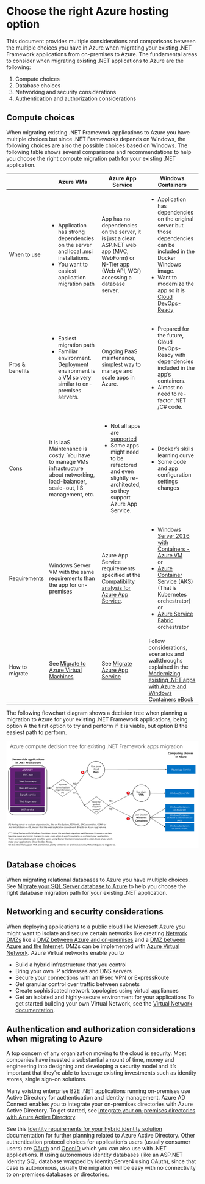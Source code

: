 # Choose the right Azure hosting option

This document provides multiple considerations and comparisons between the multiple choices you have in Azure when migrating your existing .NET Framework applications from on-premises to Azure.
The fundamental areas to consider when migrating existing .NET applications to Azure are the following:
1.	Compute choices
2.	Database choices
3.	Networking and security considerations
4.	Authentication and authorization considerations

## Compute choices

When migrating existing .NET Framework applications to Azure you have multiple choices but since .NET Frameworks depends on Windows, the following choices are also the possible choices based on Windows.
The following table shows several comparisons and recommendations to help you choose the right compute migration path for your existing .NET application.

|                 | Azure VMs | Azure App Service | Windows Containers |
|-----------------|-----------|-------------------|--------------------|
|When to use      |<ul><li>Application has strong dependencies on the server and local .msi installations.</li><li>You want to easiest application migration path</li></ul>|App has no dependencies on the server, it is just a clean ASP.NET web app (MVC, WebForm) or N-Tier app (Web API, WCf) accessing a database server. |<ul><li>Application has dependencies on the original server but those dependencies can be included in the Docker Windows image.</li><li>Want to modernize the app so it is [Cloud DevOps-Ready](https://docs.microsoft.com/en-us/dotnet/standard/modernize-with-azure-and-containers/lift-and-shift-existing-apps-devops/reasons-to-lift-and-shift-existing-net-apps-to-cloud-devops-ready-applications)</li></ul>|
|Pros & benefits  |<ul><li>Easiest migration path</li><li>Familiar environment. Deployment environment is a VM so very similar to on-premises servers.</li></ul> |Ongoing PaaS maintenance, simplest way to manage and scale apps in Azure. |<ul><li>Prepared for the future, Cloud DevOps-Ready with dependencies included in the app’s containers.</li><li>Almost no need to re-factor .NET /C# code.</li></ul> |
|Cons             |It is IaaS. Maintenance is costly. You have to manage VMs infrastructure about networking, load-balancer, scale-out, IIS management, etc. |<ul><li>Not all apps are [supported](http://www.migratetoazure.net/ReadinessAssessment)</li><li>Some apps might need to be refactored and even slightly re-architected, so they support Azure App Service.</li></ul> |<ul><li>Docker’s skills learning curve</li><li>Some code and app configuration settings changes</li></ul>|
|Requirements |Windows Server VM with the same requirements than the app for on-premises | Azure App Service requirements specified at the [Compatibility analysis for Azure App Service](https://www.migratetoazure.net/Resources). |<ul><li>[Windows Server 2016 with Containers - Azure VM](https://azuremarketplace.microsoft.com/en-us/marketplace/apps/Microsoft.WindowsServer?tab=Overview)<br />or</li><li>[Azure Container Service (AKS)](https://azure.microsoft.com/en-us/services/container-service/) (That is Kubernetes orchestrator)<br />or<li>[Azure Service Fabric](https://azure.microsoft.com/services/service-fabric/) orchestrator</li></ul> |
|How to migrate |See [Migrate to Azure Virtual Machines](https://go.microsoft.com/fwlink/?linkid=862531) | See [Migrate Azure App Service](https://go.microsoft.com/fwlink/?linkid=862532) | Follow considerations, scenarios and walkthroughs explained in the [Modernizing existing .NET apps with Azure and Windows Containers eBook](https://aka.ms/liftandshiftwithcontainersebook) |

 The following flowchart diagram shows a decision tree when planning a migration to Azure for your existing .NET Framework applications, being option A the first option to try and perform if it is viable, but option B the easiest path to perform.

![](./images/decision-tree.png)

## Database choices
When migrating relational databases to Azure you have multiple choices. See [Migrate your SQL Server database to Azure](https://go.microsoft.com/fwlink/?linkid=862533) to help you choose the right database migration path for your existing .NET application.

## Networking and security considerations
When deploying applications to a public cloud like Microsoft Azure you might want to isolate and secure certain networks like creating [Network DMZs](https://docs.microsoft.com/en-us/azure/architecture/reference-architectures/dmz/) like a [DMZ between Azure and on-premises](https://docs.microsoft.com/en-us/azure/architecture/reference-architectures/dmz/secure-vnet-hybrid) and a [DMZ between Azure and the Internet](https://docs.microsoft.com/en-us/azure/architecture/reference-architectures/dmz/secure-vnet-dmz). DMZs can be implemented with [Azure Virtual Network](https://docs.microsoft.com/en-us/azure/virtual-network/virtual-networks-overview).
Azure Virtual networks enable you to
- Build a hybrid infrastructure that you control
- Bring your own IP addresses and DNS servers
- Secure your connections with an IPsec VPN or ExpressRoute
- Get granular control over traffic between subnets
- Create sophisticated network topologies using virtual appliances
- Get an isolated and highly-secure environment for your applications
To get started building your own Virtual Network, see the [Virtual Network documentation](https://docs.microsoft.com/en-us/azure/virtual-network/).

## Authentication and authorization considerations when migrating to Azure
A top concern of any organization moving to the cloud is security. Most companies have invested a substantial amount of time, money and engineering into designing and developing a security model and it’s important that they’re able to leverage existing investments such as identity stores, single sign-on solutions.

Many existing enterprise B2E .NET applications running on-premises use Active Directory for authentication and identity management.  Azure AD Connect enables you to integrate your on-premises directories with Azure Active Directory.  To get started, see [Integrate your on-premises directories with Azure Active Directory](https://docs.microsoft.com/en-us/azure/active-directory/connect/active-directory-aadconnect).

See this [Identity requirements for your hybrid identity solution](https://docs.microsoft.com/en-us/azure/active-directory/active-directory-hybrid-identity-design-considerations-business-needs) documentation for further planning related to Azure Active Directory.
Other authentication protocol choices for application’s users (usually consumer users) are [OAuth](https://en.wikipedia.org/wiki/OAuth) and [OpenID](https://en.wikipedia.org/wiki/OpenID) which you can also use with .NET applications. If using autonomous identity databases (like an ASP.NET Identity SQL database wrapped by IdentityServer4 using OAuth), since that case is autonomous, usually the migration will be easy with no connectivity to on-premises databases or directories. 
